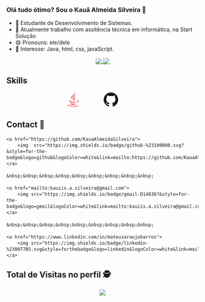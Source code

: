 ### Olá tudo ótimo? Sou o Kauã Almeida Silveira 👋

- 🌱 Estudante de Desenvolvimento de Sistemas.
- 🔭 Atualmente trabalho com assitência técnica em informática, na Start Solução
- 😄 Pronouns: ele/dele
- 💙 Interesse: Java, html, css, javaScript.

<p align="center">
  <a href="https://github.com/KauaAlmeidaSilveira">
    <img
      align="center"
      src="https://github-readme-stats.vercel.app/api/top-langs/?username=KauaAlmeidaSilveira&layout=compact&langs_count=7&theme=chartreuse-dark"
    />
  </a>
  <a href="https://github.com/KauaAlmeidaSilveira">
    <img
      align="center"
      height="165"
      src="https://github-readme-stats.vercel.app/api?username=KauaAlmeidaSilveira&show_icons=true&theme=chartreuse-dark&include_all_commits=true&count_private=true"
    />
  </a>
</p>

## Skills
<p align="center">
    <img height="40" src="https://raw.githubusercontent.com/devicons/devicon/master/icons/java/java-plain.svg">
    &nbsp;&nbsp;&nbsp;&nbsp;&nbsp;&nbsp;&nbsp;&nbsp;&nbsp;&nbsp;&nbsp;&nbsp;&nbsp;
    <img height="40" src="https://raw.githubusercontent.com/devicons/devicon/master/icons/github/github-original.svg">
    &nbsp;&nbsp;&nbsp;&nbsp;&nbsp;&nbsp;&nbsp;&nbsp;&nbsp;&nbsp;&nbsp;&nbsp;&nbsp; 
</p>

## Contact :iphone:

<p align="center">
  
    <a href="https://github.com/KauaAlmeidaSilveira">
        <img  src="https://img.shields.io/badge/github-%23100000.svg?&style=for-the-badge&logo=github&logoColor=white&link=mailto:https://github.com/KauaAlmeidaSilveira">
    </a>
  
    &nbsp;&nbsp;&nbsp;&nbsp;&nbsp;&nbsp;&nbsp;&nbsp;&nbsp;
  
    <a href="mailto:kauiis.a.silveira@gmail.com">
        <img src="https://img.shields.io/badge/gmail-D14836?&style=for-the-badge&logo=gmail&logoColor=white&link=mailto:kauiis.a.silveira@gmail.com">
    </a>
  
    &nbsp;&nbsp;&nbsp;&nbsp;&nbsp;&nbsp;&nbsp;&nbsp;&nbsp;
  
    <a href="https://www.linkedin.com/in/mateusaraujobarros">
        <img src="https://img.shields.io/badge/linkedin-%230077B5.svg&style=forthebadge&logo=linkedin&logoColor=white&link=mailto:https://www.linkedin.com/in/mateusaraujobarros/">
    </a>
  
</p>

<p align="center"> 

 ## Total de Visitas no perfil :detective: <br>
 <p align="center"> 
   <img alingn="center" src="https://profile-counter.glitch.me/KauaAlmeidaSilveira/count.svg" />
 </p>

</p>

<!--<div>
  <a href="https://github.com/KauaAlmeidaSilveira">
    
  <img
       height="165"
       align="center"
       src="https://github-readme-stats.vercel.app/api?username=KauaAlmeidaSilveira&show_icons=true&theme=chartreuse-dark&include_all_commits=true&count_private=true"/>
  
  
  <img
       align="center"
       src="https://github-readme-stats.vercel.app/api/top-langs/?username=KauaAlmeidaSilveira&layout=compact&langs_count=7&theme=chartreuse-dark"/>
  
       
</div>
  
  <div style="display: inline_block"><br>
    
  <img align="center" alt="Kaua-java" height="30" width="40" src="https://raw.githubusercontent.com/devicons/devicon/master/icons/java/java-plain.svg">
    
  </div>
  
  ##
  
  <div> 
  
  <a href="https://www.instagram.com/kaua.almeida_/" target="_blank"><img src="https://img.shields.io/badge/-Instagram-%23E4405F?style=for-the-badge&logo=instagram&logoColor=white" target="_blank"></a>
  <a href = "mailto:kauiis.a.silveira@gmail.com"><img src="https://img.shields.io/badge/-Gmail-%23333?style=for-the-badge&logo=gmail&logoColor=white" target="_blank"></a>    
    
   </div>
  
<!--
**KauaAlmeidaSilveira/KauaAlmeidaSilveira** is a ✨ _special_ ✨ repository because its `README.md` (this file) appears on your GitHub profile.

Here are some ideas to get you started:

- 🔭 I’m currently working on ...

- 👯 I’m looking to collaborate on ...
- 🤔 I’m looking for help with ...
- 💬 Ask me about ...
- 📫 How to reach me: ...
- 😄 Pronouns: ...
- ⚡ Fun fact: ...
-->
